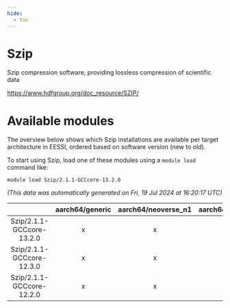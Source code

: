 ```yaml
---
hide:
  - toc
---
```


Szip
====


Szip compression software, providing lossless compression of scientific data

https://www.hdfgroup.org/doc_resource/SZIP/
# Available modules


The overview below shows which Szip installations are available per target architecture in EESSI, ordered based on software version (new to old).

To start using Szip, load one of these modules using a `module load` command like:

```shell
module load Szip/2.1.1-GCCcore-13.2.0
```

*(This data was automatically generated on Fri, 19 Jul 2024 at 16:20:17 UTC)*  

| |aarch64/generic|aarch64/neoverse_n1|aarch64/neoverse_v1|x86_64/generic|x86_64/amd/zen2|x86_64/amd/zen3|x86_64/intel/haswell|x86_64/intel/skylake_avx512|
| :---: | :---: | :---: | :---: | :---: | :---: | :---: | :---: | :---: |
|Szip/2.1.1-GCCcore-13.2.0|x|x|x|x|x|x|x|x|
|Szip/2.1.1-GCCcore-12.3.0|x|x|x|x|x|x|x|x|
|Szip/2.1.1-GCCcore-12.2.0|x|x|x|x|x|x|x|x|
